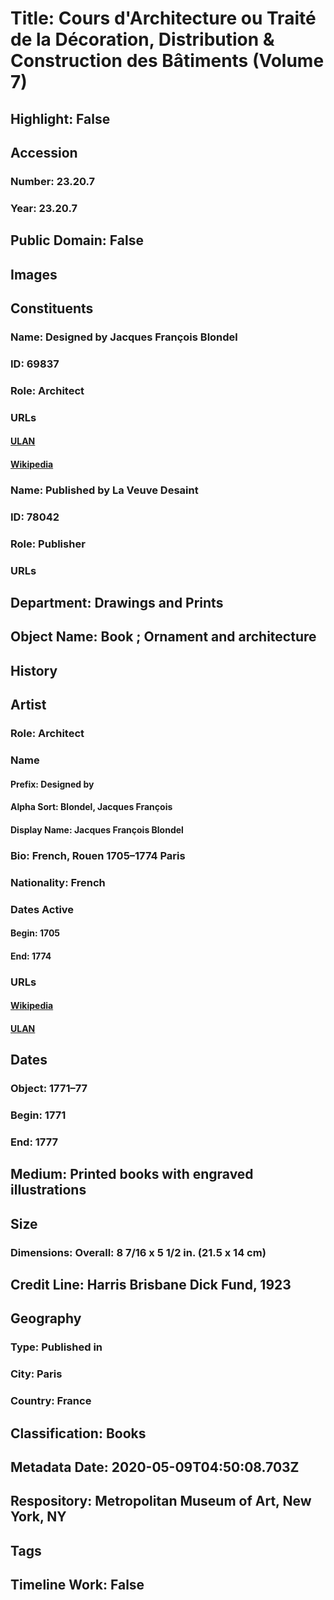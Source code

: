 # Title: Cours d'Architecture ou Traité de la Décoration, Distribution & Construction des Bâtiments (Volume 7)
## Highlight: False
## Accession
### Number: 23.20.7
### Year: 23.20.7
## Public Domain: False
## Images
## Constituents
### Name: Designed by Jacques François Blondel
### ID: 69837
### Role: Architect
### URLs
#### [ULAN](http://vocab.getty.edu/page/ulan/500031213)
#### [Wikipedia](https://www.wikidata.org/wiki/Q430136)
### Name: Published by La Veuve Desaint
### ID: 78042
### Role: Publisher
### URLs
## Department: Drawings and Prints
## Object Name: Book ; Ornament and architecture
## History
## Artist
### Role: Architect
### Name
#### Prefix: Designed by
#### Alpha Sort: Blondel, Jacques François
#### Display Name: Jacques François Blondel
### Bio: French, Rouen 1705–1774 Paris
### Nationality: French
### Dates Active
#### Begin: 1705
#### End: 1774
### URLs
#### [Wikipedia](https://www.wikidata.org/wiki/Q430136)
#### [ULAN](http://vocab.getty.edu/page/ulan/500031213)
## Dates
### Object: 1771–77
### Begin: 1771
### End: 1777
## Medium: Printed books with engraved illustrations
## Size
### Dimensions: Overall: 8 7/16 x 5 1/2 in. (21.5 x 14 cm)
## Credit Line: Harris Brisbane Dick Fund, 1923
## Geography
### Type: Published in
### City: Paris
### Country: France
## Classification: Books
## Metadata Date: 2020-05-09T04:50:08.703Z
## Respository: Metropolitan Museum of Art, New York, NY
## Tags
## Timeline Work: False